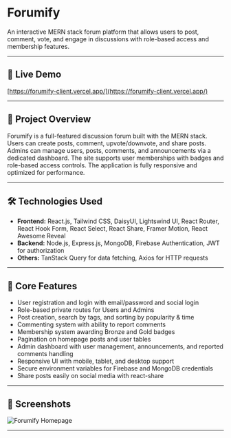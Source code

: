 # Forumify

An interactive MERN stack forum platform that allows users to post, comment, vote, and engage in discussions with role-based access and membership features.

---

## 🚀 Live Demo

[https://forumify-client.vercel.app/](https://forumify-client.vercel.app/)

---

## 📝 Project Overview

Forumify is a full-featured discussion forum built with the MERN stack. Users can create posts, comment, upvote/downvote, and share posts. Admins can manage users, posts, comments, and announcements via a dedicated dashboard. The site supports user memberships with badges and role-based access controls. The application is fully responsive and optimized for performance.

---

## 🛠️ Technologies Used

- **Frontend:** React.js, Tailwind CSS, DaisyUI, Lightswind UI, React Router, React Hook Form, React Select, React Share, Framer Motion, React Awesome Reveal
- **Backend:** Node.js, Express.js, MongoDB, Firebase Authentication, JWT for authorization
- **Others:** TanStack Query for data fetching, Axios for HTTP requests

---

## 🌟 Core Features

- User registration and login with email/password and social login
- Role-based private routes for Users and Admins
- Post creation, search by tags, and sorting by popularity & time
- Commenting system with ability to report comments
- Membership system awarding Bronze and Gold badges
- Pagination on homepage posts and user tables
- Admin dashboard with user management, announcements, and reported comments handling
- Responsive UI with mobile, tablet, and desktop support
- Secure environment variables for Firebase and MongoDB credentials
- Share posts easily on social media with react-share

---

## 📸 Screenshots

![Forumify Homepage](https://i.ibb.co.com/1tmYXh6s/Screenshot-2025-08-08-161151.png)

---


